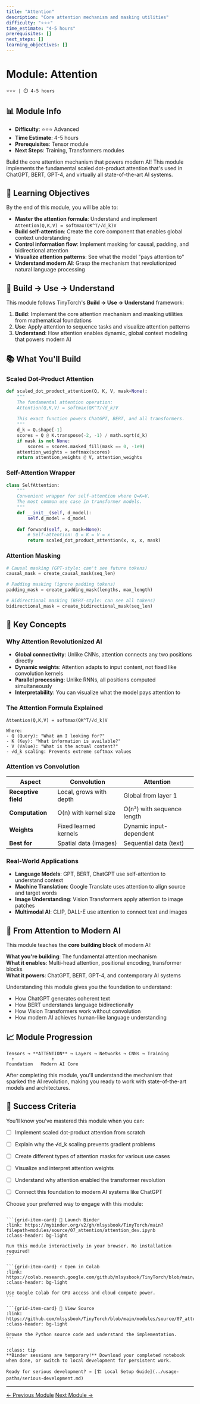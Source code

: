 ```yaml
---
title: "Attention"
description: "Core attention mechanism and masking utilities"
difficulty: "⭐⭐⭐"
time_estimate: "4-5 hours"
prerequisites: []
next_steps: []
learning_objectives: []
---
```


# Module: Attention

```{div} badges
⭐⭐⭐ | ⏱️ 4-5 hours
```


## 📊 Module Info
- **Difficulty**: ⭐⭐⭐ Advanced
- **Time Estimate**: 4-5 hours
- **Prerequisites**: Tensor module
- **Next Steps**: Training, Transformers modules

Build the core attention mechanism that powers modern AI! This module implements the fundamental scaled dot-product attention that's used in ChatGPT, BERT, GPT-4, and virtually all state-of-the-art AI systems.

## 🎯 Learning Objectives

By the end of this module, you will be able to:

- **Master the attention formula**: Understand and implement `Attention(Q,K,V) = softmax(QK^T/√d_k)V`
- **Build self-attention**: Create the core component that enables global context understanding
- **Control information flow**: Implement masking for causal, padding, and bidirectional attention
- **Visualize attention patterns**: See what the model "pays attention to"
- **Understand modern AI**: Grasp the mechanism that revolutionized natural language processing

## 🧠 Build → Use → Understand

This module follows TinyTorch's **Build → Use → Understand** framework:

1. **Build**: Implement the core attention mechanism and masking utilities from mathematical foundations
2. **Use**: Apply attention to sequence tasks and visualize attention patterns
3. **Understand**: How attention enables dynamic, global context modeling that powers modern AI

## 📚 What You'll Build

### Scaled Dot-Product Attention
```python
def scaled_dot_product_attention(Q, K, V, mask=None):
    """
    The fundamental attention operation:
    Attention(Q,K,V) = softmax(QK^T/√d_k)V
    
    This exact function powers ChatGPT, BERT, and all transformers.
    """
    d_k = Q.shape[-1]
    scores = Q @ K.transpose(-2, -1) / math.sqrt(d_k)
    if mask is not None:
        scores = scores.masked_fill(mask == 0, -1e9)
    attention_weights = softmax(scores)
    return attention_weights @ V, attention_weights
```

### Self-Attention Wrapper
```python
class SelfAttention:
    """
    Convenient wrapper for self-attention where Q=K=V.
    The most common use case in transformer models.
    """
    def __init__(self, d_model):
        self.d_model = d_model
    
    def forward(self, x, mask=None):
        # Self-attention: Q = K = V = x
        return scaled_dot_product_attention(x, x, x, mask)
```

### Attention Masking
```python
# Causal masking (GPT-style: can't see future tokens)
causal_mask = create_causal_mask(seq_len)

# Padding masking (ignore padding tokens)
padding_mask = create_padding_mask(lengths, max_length)

# Bidirectional masking (BERT-style: can see all tokens)
bidirectional_mask = create_bidirectional_mask(seq_len)
```

## 🔬 Key Concepts

### Why Attention Revolutionized AI
- **Global connectivity**: Unlike CNNs, attention connects any two positions directly
- **Dynamic weights**: Attention adapts to input content, not fixed like convolution kernels
- **Parallel processing**: Unlike RNNs, all positions computed simultaneously
- **Interpretability**: You can visualize what the model pays attention to

### The Attention Formula Explained
```
Attention(Q,K,V) = softmax(QK^T/√d_k)V

Where:
- Q (Query): "What am I looking for?"
- K (Key): "What information is available?"  
- V (Value): "What is the actual content?"
- √d_k scaling: Prevents extreme softmax values
```

### Attention vs Convolution
| Aspect | Convolution | Attention |
|--------|-------------|-----------|
| **Receptive field** | Local, grows with depth | Global from layer 1 |
| **Computation** | O(n) with kernel size | O(n²) with sequence length |
| **Weights** | Fixed learned kernels | Dynamic input-dependent |
| **Best for** | Spatial data (images) | Sequential data (text) |

### Real-World Applications
- **Language Models**: GPT, BERT, ChatGPT use self-attention to understand context
- **Machine Translation**: Google Translate uses attention to align source and target words
- **Image Understanding**: Vision Transformers apply attention to image patches
- **Multimodal AI**: CLIP, DALL-E use attention to connect text and images

## 🚀 From Attention to Modern AI

This module teaches the **core building block** of modern AI:

**What you're building**: The fundamental attention mechanism  
**What it enables**: Multi-head attention, positional encoding, transformer blocks  
**What it powers**: ChatGPT, BERT, GPT-4, and contemporary AI systems

Understanding this module gives you the foundation to understand:
- How ChatGPT generates coherent text
- How BERT understands language bidirectionally
- How Vision Transformers work without convolution
- How modern AI achieves human-like language understanding

## 📈 Module Progression

```
Tensors → **ATTENTION** → Layers → Networks → CNNs → Training
  ↑              ↑
Foundation   Modern AI Core
```

After completing this module, you'll understand the mechanism that sparked the AI revolution, making you ready to work with state-of-the-art models and architectures.

## 🎯 Success Criteria

You'll know you've mastered this module when you can:
- [ ] Implement scaled dot-product attention from scratch
- [ ] Explain why the √d_k scaling prevents gradient problems
- [ ] Create different types of attention masks for various use cases
- [ ] Visualize and interpret attention weights
- [ ] Understand why attention enabled the transformer revolution
- [ ] Connect this foundation to modern AI systems like ChatGPT 


Choose your preferred way to engage with this module:

````{grid} 1 2 3 3

```{grid-item-card} 🚀 Launch Binder
:link: https://mybinder.org/v2/gh/mlsysbook/TinyTorch/main?filepath=modules/source/07_attention/attention_dev.ipynb
:class-header: bg-light

Run this module interactively in your browser. No installation required!
```

```{grid-item-card} ⚡ Open in Colab  
:link: https://colab.research.google.com/github/mlsysbook/TinyTorch/blob/main/modules/source/07_attention/attention_dev.ipynb
:class-header: bg-light

Use Google Colab for GPU access and cloud compute power.
```

```{grid-item-card} 📖 View Source
:link: https://github.com/mlsysbook/TinyTorch/blob/main/modules/source/07_attention/attention_dev.py
:class-header: bg-light

Browse the Python source code and understand the implementation.
```

````

```{admonition} 💾 Save Your Progress
:class: tip
**Binder sessions are temporary!** Download your completed notebook when done, or switch to local development for persistent work.

Ready for serious development? → [🏗️ Local Setup Guide](../usage-paths/serious-development.md)
```

---

<div class="prev-next-area">
<a class="left-prev" href="../chapters/06_dense.html" title="previous page">← Previous Module</a>
<a class="right-next" href="../chapters/08_attention.html" title="next page">Next Module →</a>
</div>
